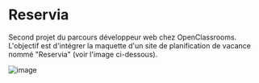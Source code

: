 # Reservia
Second projet du parcours développeur web chez OpenClassrooms.
L'objectif est d'intégrer la maquette d'un site de planification de vacance nommé "Reservia" (voir l'image ci-dessous). 

![image](https://user-images.githubusercontent.com/78145244/136795575-158be464-79fa-42ef-9076-9a24a29531f8.png)
